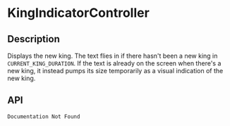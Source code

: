 # KingIndicatorController

## Description

Displays the new king. The text flies in if there hasn't been a new king in `CURRENT_KING_DURATION`. If the text is already on the screen when there's a new king, it instead pumps its size temporarily as a visual indication of the new king.

## API

    Documentation Not Found
